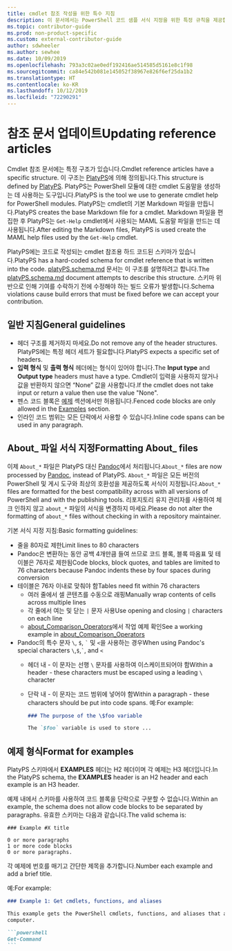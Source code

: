 ```yaml
---
title: cmdlet 참조 작성을 위한 특수 지침
description: 이 문서에서는 PowerShell 코드 샘플 서식 지정을 위한 특정 규칙을 제공합니다. 이 내용은 cmdlet 참조뿐 아니라 예제가 포함된 개념 문서에 적용됩니다.
ms.topic: contributor-guide
ms.prod: non-product-specific
ms.custom: external-contributor-guide
author: sdwheeler
ms.author: sewhee
ms.date: 10/09/2019
ms.openlocfilehash: 793a3c02ae0edf192416ae514585d5161e8c1f98
ms.sourcegitcommit: ca84e542b081e145052f38967e826f6ef25da1b2
ms.translationtype: HT
ms.contentlocale: ko-KR
ms.lasthandoff: 10/12/2019
ms.locfileid: "72290291"
---
```

# <a name="updating-reference-articles"></a><span data-ttu-id="33329-104">참조 문서 업데이트</span><span class="sxs-lookup"><span data-stu-id="33329-104">Updating reference articles</span></span>

<span data-ttu-id="33329-105">Cmdlet 참조 문서에는 특정 구조가 있습니다.</span><span class="sxs-lookup"><span data-stu-id="33329-105">Cmdlet reference articles have a specific structure.</span></span> <span data-ttu-id="33329-106">이 구조는 [PlatyPS][]에 의해 정의됩니다.</span><span class="sxs-lookup"><span data-stu-id="33329-106">This structure is defined by [PlatyPS][].</span></span>
<span data-ttu-id="33329-107">PlatyPS는 PowerShell 모듈에 대한 cmdlet 도움말을 생성하는 데 사용하는 도구입니다.</span><span class="sxs-lookup"><span data-stu-id="33329-107">PlatyPS is the tool we use to generate cmdlet help for PowerShell modules.</span></span> <span data-ttu-id="33329-108">PlatyPS는 cmdlet의 기본 Markdown 파일을 만듭니다.</span><span class="sxs-lookup"><span data-stu-id="33329-108">PlatyPS creates the base Markdown file for a cmdlet.</span></span> <span data-ttu-id="33329-109">Markdown 파일을 편집한 후 PlatyPS는 `Get-Help` cmdlet에서 사용되는 MAML 도움말 파일을 만드는 데 사용됩니다.</span><span class="sxs-lookup"><span data-stu-id="33329-109">After editing the Markdown files, PlatyPS is used create the MAML help files used by the `Get-Help` cmdlet.</span></span>

<span data-ttu-id="33329-110">PlatyPS에는 코드로 작성되는 cmdlet 참조용 하드 코드된 스키마가 있습니다.</span><span class="sxs-lookup"><span data-stu-id="33329-110">PlatyPS has a hard-coded schema for cmdlet reference that is written into the code.</span></span> <span data-ttu-id="33329-111">[platyPS.schema.md][] 문서는 이 구조를 설명하려고 합니다.</span><span class="sxs-lookup"><span data-stu-id="33329-111">The [platyPS.schema.md][] document attempts to describe this structure.</span></span> <span data-ttu-id="33329-112">스키마 위반으로 인해 기여를 수락하기 전에 수정해야 하는 빌드 오류가 발생합니다.</span><span class="sxs-lookup"><span data-stu-id="33329-112">Schema violations cause build errors that must be fixed before we can accept your contribution.</span></span>

## <a name="general-guidelines"></a><span data-ttu-id="33329-113">일반 지침</span><span class="sxs-lookup"><span data-stu-id="33329-113">General guidelines</span></span>

- <span data-ttu-id="33329-114">헤더 구조를 제거하지 마세요.</span><span class="sxs-lookup"><span data-stu-id="33329-114">Do not remove any of the header structures.</span></span> <span data-ttu-id="33329-115">PlatyPS에는 특정 헤더 세트가 필요합니다.</span><span class="sxs-lookup"><span data-stu-id="33329-115">PlatyPS expects a specific set of headers.</span></span>
- <span data-ttu-id="33329-116">**입력 형식** 및 **출력 형식** 헤더에는 형식이 있어야 합니다.</span><span class="sxs-lookup"><span data-stu-id="33329-116">The **Input type** and **Output type** headers must have a type.</span></span> <span data-ttu-id="33329-117">Cmdlet이 입력을 사용하지 않거나 값을 반환하지 않으면 “None” 값을 사용합니다.</span><span class="sxs-lookup"><span data-stu-id="33329-117">If the cmdlet does not take input or return a value then use the value "None".</span></span>
- <span data-ttu-id="33329-118">펜스 코드 블록은 [예제](#format-for-examples) 섹션에서만 허용됩니다.</span><span class="sxs-lookup"><span data-stu-id="33329-118">Fenced code blocks are only allowed in the [Examples](#format-for-examples) section.</span></span>
- <span data-ttu-id="33329-119">인라인 코드 범위는 모든 단락에서 사용할 수 있습니다.</span><span class="sxs-lookup"><span data-stu-id="33329-119">Inline code spans can be used in any paragraph.</span></span>

## <a name="formatting-about_-files"></a><span data-ttu-id="33329-120">About_ 파일 서식 지정</span><span class="sxs-lookup"><span data-stu-id="33329-120">Formatting About_ files</span></span>

<span data-ttu-id="33329-121">이제 `About_*` 파일은 PlatyPS 대신 [Pandoc][]에서 처리됩니다.</span><span class="sxs-lookup"><span data-stu-id="33329-121">`About_*` files are now processed by [Pandoc][], instead of PlatyPS.</span></span> <span data-ttu-id="33329-122">`About_*` 파일은 모든 버전의 PowerShell 및 게시 도구와 최상의 호환성을 제공하도록 서식이 지정됩니다.</span><span class="sxs-lookup"><span data-stu-id="33329-122">`About_*` files are formatted for the best compatibility across with all versions of PowerShell and with the publishing tools.</span></span>
<span data-ttu-id="33329-123">리포지토리 유지 관리자를 사용하여 체크 인하지 않고 `about_*` 파일의 서식을 변경하지 마세요.</span><span class="sxs-lookup"><span data-stu-id="33329-123">Please do not alter the formatting of `about_*` files without checking in with a repository maintainer.</span></span>

<span data-ttu-id="33329-124">기본 서식 지정 지침:</span><span class="sxs-lookup"><span data-stu-id="33329-124">Basic formatting guidelines:</span></span>

- <span data-ttu-id="33329-125">줄을 80자로 제한</span><span class="sxs-lookup"><span data-stu-id="33329-125">Limit lines to 80 characters</span></span>
- <span data-ttu-id="33329-126">Pandoc은 변환하는 동안 공백 4개만큼 들여 쓰므로 코드 블록, 블록 따옴표 및 테이블은 76자로 제한됨</span><span class="sxs-lookup"><span data-stu-id="33329-126">Code blocks, block quotes, and tables are limited to 76 characters because Pandoc indents these by four spaces during conversion</span></span>
- <span data-ttu-id="33329-127">테이블은 76자 이내로 맞춰야 함</span><span class="sxs-lookup"><span data-stu-id="33329-127">Tables need fit within 76 characters</span></span>
  - <span data-ttu-id="33329-128">여러 줄에서 셀 콘텐츠를 수동으로 래핑</span><span class="sxs-lookup"><span data-stu-id="33329-128">Manually wrap contents of cells across multiple lines</span></span>
  - <span data-ttu-id="33329-129">각 줄에서 여는 및 닫는 `|` 문자 사용</span><span class="sxs-lookup"><span data-stu-id="33329-129">Use opening and closing `|` characters on each line</span></span>
  - <span data-ttu-id="33329-130">[about_Comparison_Operators][about-example]에서 작업 예제 확인</span><span class="sxs-lookup"><span data-stu-id="33329-130">See a working example in [about_Comparison_Operators][about-example]</span></span>
- <span data-ttu-id="33329-131">Pandoc의 특수 문자 `\`, `$`, `` ` `` 및 `<`을 사용하는 경우</span><span class="sxs-lookup"><span data-stu-id="33329-131">When using Pandoc's special characters `\`,`$`,`` ` ``, and `<`</span></span>
  - <span data-ttu-id="33329-132">헤더 내 - 이 문자는 선행 `\` 문자를 사용하여 이스케이프되어야 함</span><span class="sxs-lookup"><span data-stu-id="33329-132">Within a header - these characters must be escaped using a leading `\` character</span></span>
  - <span data-ttu-id="33329-133">단락 내 - 이 문자는 코드 범위에 넣어야 함</span><span class="sxs-lookup"><span data-stu-id="33329-133">Within a paragraph - these characters should be put into code spans.</span></span> <span data-ttu-id="33329-134">예:</span><span class="sxs-lookup"><span data-stu-id="33329-134">For example:</span></span>

    ~~~markdown
    ### The purpose of the \$foo variable

    The `$foo` variable is used to store ...
    ~~~

## <a name="format-for-examples"></a><span data-ttu-id="33329-135">예제 형식</span><span class="sxs-lookup"><span data-stu-id="33329-135">Format for examples</span></span>

<span data-ttu-id="33329-136">PlatyPS 스키마에서 **EXAMPLES** 헤더는 H2 헤더이며 각 예제는 H3 헤더입니다.</span><span class="sxs-lookup"><span data-stu-id="33329-136">In the PlatyPS schema, the **EXAMPLES** header is an H2 header and each example is an H3 header.</span></span>

<span data-ttu-id="33329-137">예제 내에서 스키마를 사용하여 코드 블록을 단락으로 구분할 수 없습니다.</span><span class="sxs-lookup"><span data-stu-id="33329-137">Within an example, the schema does not allow code blocks to be separated by paragraphs.</span></span> <span data-ttu-id="33329-138">유효한 스키마는 다음과 같습니다.</span><span class="sxs-lookup"><span data-stu-id="33329-138">The valid schema is:</span></span>

```
### Example #X title

0 or more paragraphs
1 or more code blocks
0 or more paragraphs.
```

<span data-ttu-id="33329-139">각 예제에 번호를 매기고 간단한 제목을 추가합니다.</span><span class="sxs-lookup"><span data-stu-id="33329-139">Number each example and add a brief title.</span></span>

<span data-ttu-id="33329-140">예:</span><span class="sxs-lookup"><span data-stu-id="33329-140">For example:</span></span>

~~~markdown
### Example 1: Get cmdlets, functions, and aliases

This example gets the PowerShell cmdlets, functions, and aliases that are installed on the
computer.

```powershell
Get-Command
```
~~~


[PlatyPS]: https://github.com/powershell/platyps
[platyPS.schema.md]: https://github.com/PowerShell/platyPS/blob/master/platyPS.schema.md
[issue1806]: https://github.com/PowerShell/PowerShell-Docs/issues/1806
[about-example]: https://github.com/MicrosoftDocs/PowerShell-Docs/blob/staging/reference/6/Microsoft.PowerShell.Core/About/about_Comparison_Operators.md
[Pandoc]: https://pandoc.org